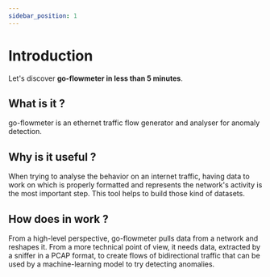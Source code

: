 ```yaml
---
sidebar_position: 1
---
```


# Introduction

Let's discover **go-flowmeter in less than 5 minutes**.

## What is it ?

go-flowmeter is an ethernet traffic flow generator and analyser for anomaly detection.

## Why is it useful ?

When trying to analyse the behavior on an internet traffic, having data to work on which is properly formatted and
represents the network's activity is the most important step.
This tool helps to build those kind of datasets.

## How does in work ?

From a high-level perspective, go-flowmeter pulls data from a network and reshapes it.
From a more technical point of view, it needs data, extracted by a sniffer in a PCAP format, to create flows of
bidirectional traffic that can be used by a machine-learning model to try detecting anomalies.
